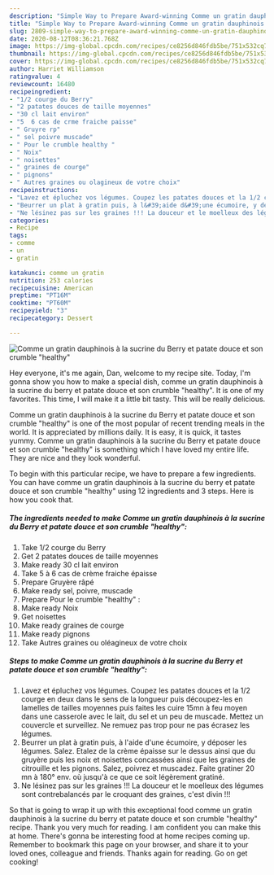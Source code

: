 ```yaml
---
description: "Simple Way to Prepare Award-winning Comme un gratin dauphinois à la sucrine du Berry et patate douce et son crumble &amp;#34;healthy&amp;#34;"
title: "Simple Way to Prepare Award-winning Comme un gratin dauphinois à la sucrine du Berry et patate douce et son crumble &amp;#34;healthy&amp;#34;"
slug: 2809-simple-way-to-prepare-award-winning-comme-un-gratin-dauphinois-a-la-sucrine-du-berry-et-patate-douce-et-son-crumble-and-34-healthy-and-34
date: 2020-08-12T08:36:21.768Z
image: https://img-global.cpcdn.com/recipes/ce8256d846fdb5be/751x532cq70/comme-un-gratin-dauphinois-a-la-sucrine-du-berry-et-patate-douce-et-son-crumble-healthy-photo-principale-de-la-recette.jpg
thumbnail: https://img-global.cpcdn.com/recipes/ce8256d846fdb5be/751x532cq70/comme-un-gratin-dauphinois-a-la-sucrine-du-berry-et-patate-douce-et-son-crumble-healthy-photo-principale-de-la-recette.jpg
cover: https://img-global.cpcdn.com/recipes/ce8256d846fdb5be/751x532cq70/comme-un-gratin-dauphinois-a-la-sucrine-du-berry-et-patate-douce-et-son-crumble-healthy-photo-principale-de-la-recette.jpg
author: Harriet Williamson
ratingvalue: 4
reviewcount: 16480
recipeingredient:
- "1/2 courge du Berry"
- "2 patates douces de taille moyennes"
- "30 cl lait environ"
- "5  6 cas de crme fraiche paisse"
- " Gruyre rp"
- " sel poivre muscade"
- " Pour le crumble healthy "
- " Noix"
- " noisettes"
- " graines de courge"
- " pignons"
- " Autres graines ou olagineux de votre choix"
recipeinstructions:
- "Lavez et épluchez vos légumes. Coupez les patates douces et la 1/2 courge en deux dans le sens de la longueur puis découpez-les en lamelles de tailles moyennes puis faites les cuire 15mn à feu moyen dans une casserole avec le lait, du sel et un peu de muscade. Mettez un couvercle et surveillez. Ne remuez pas trop pour ne pas écrasez les légumes."
- "Beurrer un plat à gratin puis, à l&#39;aide d&#39;une écumoire, y déposer les légumes. Salez. Etalez de la crème épaisse sur le dessus ainsi que du gruyère puis les noix et noisettes concassées ainsi que les graines de citrouille et les pignons. Salez, poivrez et muscadez. Faite gratiner 20 mn à 180° env. où jusqu&#39;à ce que ce soit légèrement gratiné."
- "Ne lésinez pas sur les graines !!! La douceur et le moelleux des légumes sont contrebalancés par le croquant des graines, c&#39;est divin !!!"
categories:
- Recipe
tags:
- comme
- un
- gratin

katakunci: comme un gratin 
nutrition: 253 calories
recipecuisine: American
preptime: "PT16M"
cooktime: "PT60M"
recipeyield: "3"
recipecategory: Dessert

---
```



![Comme un gratin dauphinois à la sucrine du Berry et patate douce et son crumble &#34;healthy&#34;](https://img-global.cpcdn.com/recipes/ce8256d846fdb5be/751x532cq70/comme-un-gratin-dauphinois-a-la-sucrine-du-berry-et-patate-douce-et-son-crumble-healthy-photo-principale-de-la-recette.jpg)

Hey everyone, it's me again, Dan, welcome to my recipe site. Today, I'm gonna show you how to make a special dish, comme un gratin dauphinois à la sucrine du berry et patate douce et son crumble &#34;healthy&#34;. It is one of my favorites. This time, I will make it a little bit tasty. This will be really delicious.



Comme un gratin dauphinois à la sucrine du Berry et patate douce et son crumble &#34;healthy&#34; is one of the most popular of recent trending meals in the world. It is appreciated by millions daily. It is easy, it is quick, it tastes yummy. Comme un gratin dauphinois à la sucrine du Berry et patate douce et son crumble &#34;healthy&#34; is something which I have loved my entire life. They are nice and they look wonderful.


To begin with this particular recipe, we have to prepare a few ingredients. You can have comme un gratin dauphinois à la sucrine du berry et patate douce et son crumble &#34;healthy&#34; using 12 ingredients and 3 steps. Here is how you cook that.

<!--inarticleads1-->

##### The ingredients needed to make Comme un gratin dauphinois à la sucrine du Berry et patate douce et son crumble &#34;healthy&#34;:

1. Take 1/2 courge du Berry
1. Get 2 patates douces de taille moyennes
1. Make ready 30 cl lait environ
1. Take 5 à 6 cas de crème fraiche épaisse
1. Prepare  Gruyère râpé
1. Make ready  sel, poivre, muscade
1. Prepare  Pour le crumble &#34;healthy&#34; :
1. Make ready  Noix
1. Get  noisettes
1. Make ready  graines de courge
1. Make ready  pignons
1. Take  Autres graines ou oléagineux de votre choix




<!--inarticleads2-->

##### Steps to make Comme un gratin dauphinois à la sucrine du Berry et patate douce et son crumble &#34;healthy&#34;:

1. Lavez et épluchez vos légumes. Coupez les patates douces et la 1/2 courge en deux dans le sens de la longueur puis découpez-les en lamelles de tailles moyennes puis faites les cuire 15mn à feu moyen dans une casserole avec le lait, du sel et un peu de muscade. Mettez un couvercle et surveillez. Ne remuez pas trop pour ne pas écrasez les légumes.
1. Beurrer un plat à gratin puis, à l&#39;aide d&#39;une écumoire, y déposer les légumes. Salez. Etalez de la crème épaisse sur le dessus ainsi que du gruyère puis les noix et noisettes concassées ainsi que les graines de citrouille et les pignons. Salez, poivrez et muscadez. Faite gratiner 20 mn à 180° env. où jusqu&#39;à ce que ce soit légèrement gratiné.
1. Ne lésinez pas sur les graines !!! La douceur et le moelleux des légumes sont contrebalancés par le croquant des graines, c&#39;est divin !!!




So that is going to wrap it up with this exceptional food comme un gratin dauphinois à la sucrine du berry et patate douce et son crumble &#34;healthy&#34; recipe. Thank you very much for reading. I am confident you can make this at home. There's gonna be interesting food at home recipes coming up. Remember to bookmark this page on your browser, and share it to your loved ones, colleague and friends. Thanks again for reading. Go on get cooking!
